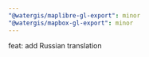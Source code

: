 ```yaml
---
"@watergis/maplibre-gl-export": minor
"@watergis/mapbox-gl-export": minor
---
```


feat: add Russian translation
